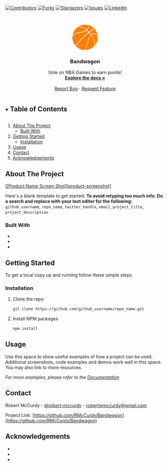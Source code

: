 <!-- PROJECT SHIELDS -->
[![Contributors][contributors-shield]][contributors-url]
[![Forks][forks-shield]][forks-url]
[![Stargazers][stars-shield]][stars-url]
[![Issues][issues-shield]][issues-url]
[![LinkedIn][linkedin-shield]][linkedin-url]



<!-- PROJECT LOGO -->
<br />
<p align="center">
  <a href="https://github.com/RMcCurdy/Bandwagon">
    <img src="frontend/img/orange.png" alt="Logo" width="80" height="80">
  </a>

  <h3 align="center">Bandwagon</h3>

  <p align="center">
    Vote on NBA Games to earn points!
    <br />
    <a href="https://github.com/RMcCurdy/Bandwagon"><strong>Explore the docs »</strong></a>
    <br />
    <br />
    <a href="https://github.com/RMcCurdy/Bandwagon/issues">Report Bug</a>
    ·
    <a href="https://github.com/RMcCurdy/Bandwagon/issues">Request Feature</a>
  </p>
</p>



<!-- TABLE OF CONTENTS -->
<details open="open">
  <summary><h2 style="display: inline-block">Table of Contents</h2></summary>
  <ol>
    <li>
      <a href="#about-the-project">About The Project</a>
      <ul>
        <li><a href="#built-with">Built With</a></li>
      </ul>
    </li>
    <li>
      <a href="#getting-started">Getting Started</a>
      <ul>
        <li><a href="#installation">Installation</a></li>
      </ul>
    </li>
    <li><a href="#usage">Usage</a></li>
    <li><a href="#contact">Contact</a></li>
    <li><a href="#acknowledgements">Acknowledgements</a></li>
  </ol>
</details>



<!-- ABOUT THE PROJECT -->
## About The Project

[![Product Name Screen Shot][product-screenshot]](https://example.com)

Here's a blank template to get started:
**To avoid retyping too much info. Do a search and replace with your text editor for the following:**
`github_username`, `repo_name`, `twitter_handle`, `email`, `project_title`, `project_description`


### Built With

* []()
* []()
* []()



<!-- GETTING STARTED -->
## Getting Started

To get a local copy up and running follow these simple steps.



### Installation

1. Clone the repo
   ```sh
   git clone https://github.com/github_username/repo_name.git
   ```
2. Install NPM packages
   ```sh
   npm install
   ```



<!-- USAGE EXAMPLES -->
## Usage

Use this space to show useful examples of how a project can be used. Additional screenshots, code examples and demos work well in this space. You may also link to more resources.

_For more examples, please refer to the [Documentation](https://example.com)_



<!-- CONTACT -->
## Contact

Robert McCurdy - [@robert-mccurdy](https://www.linkedin.com/in/robert-mccurdy/) - robertwmccurdy@gmail.com

Project Link: [https://github.com/RMcCurdy/Bandwagon](https://github.com/RMcCurdy/Bandwagon)



<!-- ACKNOWLEDGEMENTS -->
## Acknowledgements

* []()
* []()
* []()



<!-- MARKDOWN LINKS & IMAGES -->
<!-- https://www.markdownguide.org/basic-syntax/#reference-style-links -->
[contributors-shield]: https://img.shields.io/github/contributors/RMcCurdy/Bandwagon.svg?style=for-the-badge
[contributors-url]: https://github.com/RMcCurdy/Bandwagon/graphs/contributors
[forks-shield]: https://img.shields.io/github/forks/RMcCurdy/Bandwagon.svg?style=for-the-badge
[forks-url]: https://github.com/RMcCurdy/Bandwagon/network/members
[stars-shield]: https://img.shields.io/github/stars/RMcCurdy/Bandwagon.svg?style=for-the-badge
[stars-url]: https://github.com/RMcCurdy/Bandwagon/stargazers
[issues-shield]: https://img.shields.io/github/issues/RMcCurdy/Bandwagon.svg?style=for-the-badge
[issues-url]: https://github.com/RMcCurdy/Bandwagon/issues
[linkedin-shield]: https://img.shields.io/badge/-LinkedIn-black.svg?style=for-the-badge&logo=linkedin&colorB=555
[linkedin-url]: https://linkedin.com/in/robert-mccurdy

